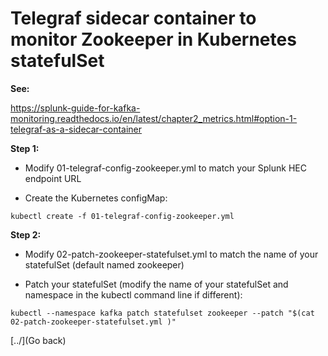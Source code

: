# Telegraf sidecar container to monitor Zookeeper in Kubernetes statefulSet

**See:**

https://splunk-guide-for-kafka-monitoring.readthedocs.io/en/latest/chapter2_metrics.html#option-1-telegraf-as-a-sidecar-container

**Step 1:**

- Modify 01-telegraf-config-zookeeper.yml to match your Splunk HEC endpoint URL

- Create the Kubernetes configMap:

```
kubectl create -f 01-telegraf-config-zookeeper.yml
```

**Step 2:**

- Modify 02-patch-zookeeper-statefulset.yml to match the name of your statefulSet (default named zookeeper)

- Patch your statefulSet (modify the name of your statefulSet and namespace in the kubectl command line if different):

```
kubectl --namespace kafka patch statefulset zookeeper --patch "$(cat 02-patch-zookeeper-statefulset.yml )"
```

[../](Go back)